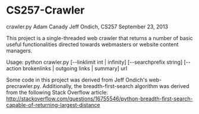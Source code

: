 CS257-Crawler
=============

crawler.py
Adam Canady
Jeff Ondich, CS257
September 23, 2013

This project is a single-threaded web crawler that returns a number of basic useful functionalities
directed towards webmasters or website content managers.

Usage: 
    python crawler.py [--linklimit int | infinity] [--searchprefix string] [--action brokenlinks | outgoing links | summary] url

Some code in this project was derived from Jeff Ondich's web-precrawler.py. Additionally, the
breadth-first-search algorithm was derived from the following Stack Overflow article:
http://stackoverflow.com/questions/16755546/python-breadth-first-search-capable-of-returning-largest-distance

